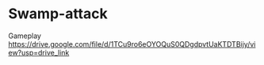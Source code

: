 # Swamp-attack

Gameplay
https://drive.google.com/file/d/1TCu9ro6eOYOQuS0QDgdpvtUaKTDTBijy/view?usp=drive_link
